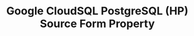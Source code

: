 ---
# -------------------------- #
#        CONTENT TYPE        #
# -------------------------- #

product-type: "connect"
content-type: "api-form"
form-type: "source"
key: "source-form-properties-cloudsql-postgresql-object"


# -------------------------- #
#        OBJECT INFO         #
# -------------------------- #

title: "Google CloudSQL PostgreSQL (HP) Source Form Property"
api-type: "platform.hp-cloudsql-pg"
display-name: "Google CloudSQL PostgreSQL (HP)"

source-type: "database"
docs-name: "cloudsql-postgres"
db-type: "postgres"

property-description: |
  {{ form-property.display-name | remove: "(HP)" }} databases

description: |
  **Note**: This version of the {{ form-property.display-name | remove: "(HP)" }} source differs from the version used by the `platform.cloudsql_pg` form property. Refer to the [{{ form-property.display-name }} integration feature summary]({{ doc-link | append: "#feature-summary" }}) for more info.


# -------------------------- #
#      OBJECT ATTRIBUTES     #
# -------------------------- #

## See these fields in _data/connect/common/database-sources.yml > all-databases
## This object will also list the fields in the `mysql` list ^

uses-common-fields: true
uses-feature-fields: true
uses-start-date: false
---